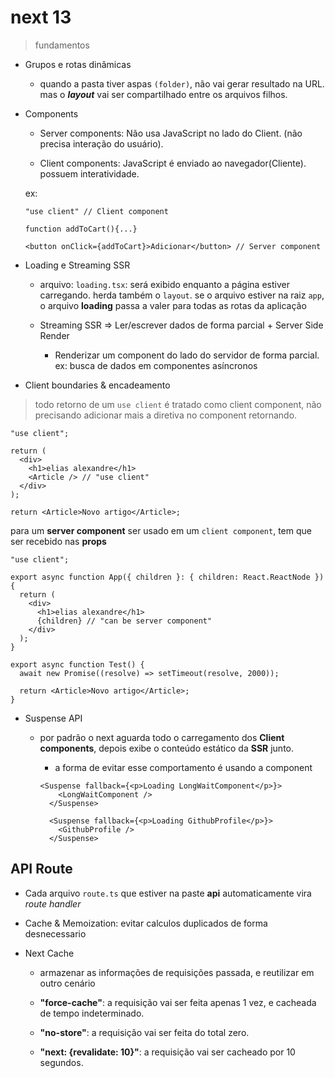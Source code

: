 # next 13

> fundamentos

- Grupos e rotas dinâmicas

  - quando a pasta tiver aspas `(folder)`, não vai gerar resultado na URL.
    mas o **_layout_** vai ser compartilhado entre os arquivos filhos.

- Components

  - Server components: Não usa JavaScript no lado do Client. (não precisa interação do usuário).

  - Client components: JavaScript é enviado ao navegador(Cliente). possuem interatividade.

  ex:

  ```tsx
  "use client" // Client component

  function addToCart(){...}

  <button onClick={addToCart}>Adicionar</button> // Server component
  ```

- Loading e Streaming SSR

  - arquivo: `loading.tsx`: será exibido enquanto a página estiver carregando. herda também o `layout`. se o arquivo estiver na raiz `app`, o arquivo **loading** passa a valer para todas as rotas da aplicação

  - Streaming SSR => Ler/escrever dados de forma parcial + Server Side Render

    - Renderizar um component do lado do servidor de forma parcial. ex: busca de dados em componentes asíncronos

- Client boundaries & encadeamento

> todo retorno de um `use client` é tratado como client component, não precisando adicionar mais a diretiva no component retornando.

```tsx
"use client";

return (
  <div>
    <h1>elias alexandre</h1>
    <Article /> // "use client"
  </div>
);

return <Article>Novo artigo</Article>;
```

para um **server component** ser usado em um `client component`, tem que ser recebido nas **props**

```tsx
"use client";

export async function App({ children }: { children: React.ReactNode }) {
  return (
    <div>
      <h1>elias alexandre</h1>
      {children} // "can be server component"
    </div>
  );
}

export async function Test() {
  await new Promise((resolve) => setTimeout(resolve, 2000));

  return <Article>Novo artigo</Article>;
}
```

- Suspense API

  - por padrão o next aguarda todo o carregamento dos **Client components**, depois exibe o conteúdo estático da **SSR** junto.

    - a forma de evitar esse comportamento é usando a **<Suspense />** component

    ```tsx
    <Suspense fallback={<p>Loading LongWaitComponent</p>}>
        <LongWaitComponent />
      </Suspense>

      <Suspense fallback={<p>Loading GithubProfile</p>}>
        <GithubProfile />
      </Suspense>
    ```

## API Route

- Cada arquivo `route.ts` que estiver na paste **api** automaticamente vira _route handler_

- Cache & Memoization: evitar calculos duplicados de forma desnecessario

- Next Cache

  - armazenar as informações de requisições passada, e reutilizar em outro cenário

  - **"force-cache"**: a requisição vai ser feita apenas 1 vez, e cacheada de tempo indeterminado.

  - **"no-store"**: a requisição vai ser feita do total zero.

  - **"next: {revalidate: 10}"**: a requisição vai ser cacheado por 10 segundos.
